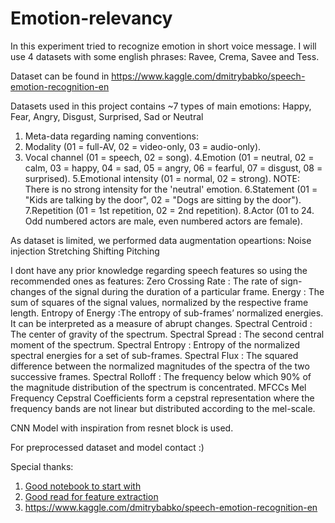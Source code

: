 # Emotion-relevancy

In this experiment  tried to recognize emotion in short voice message. I will use 4 datasets with some english phrases: Ravee, Crema, Savee and Tess.

Dataset can be found in https://www.kaggle.com/dmitrybabko/speech-emotion-recognition-en

Datasets used in this project contains ~7 types of main emotions: Happy, Fear, Angry, Disgust, Surprised, Sad or Neutral

1. Meta-data regarding naming conventions:
2. Modality (01 = full-AV, 02 = video-only, 03 = audio-only).
3. Vocal channel (01 = speech, 02 = song).
4.Emotion (01 = neutral, 02 = calm, 03 = happy, 04 = sad, 05 = angry, 06 = fearful, 07 = disgust, 08 = surprised).
5.Emotional intensity (01 = normal, 02 = strong). NOTE: There is no strong intensity for the 'neutral' emotion.
6.Statement (01 = "Kids are talking by the door", 02 = "Dogs are sitting by the door").
7.Repetition (01 = 1st repetition, 02 = 2nd repetition).
8.Actor (01 to 24. Odd numbered actors are male, even numbered actors are female).


As dataset is limited, we performed data augmentation opeartions:
Noise injection
Stretching
Shifting
Pitching

I dont have any prior knowledge regarding speech features so using the recommended ones as features:
Zero Crossing Rate : The rate of sign-changes of the signal during the duration of a particular frame.
Energy : The sum of squares of the signal values, normalized by the respective frame length.
Entropy of Energy :The entropy of sub-frames’ normalized energies. It can be interpreted as a measure of abrupt changes.
Spectral Centroid : The center of gravity of the spectrum.
Spectral Spread : The second central moment of the spectrum.
Spectral Entropy : Entropy of the normalized spectral energies for a set of sub-frames.
Spectral Flux : The squared difference between the normalized magnitudes of the spectra of the two successive frames.
Spectral Rolloff : The frequency below which 90% of the magnitude distribution of the spectrum is concentrated.
MFCCs Mel Frequency Cepstral Coefficients form a cepstral representation where the frequency bands are not linear but distributed according to the mel-scale.

CNN Model with inspiration from resnet block is used.

For preprocessed dataset and model contact :)

Special thanks:
1. [Good notebook to start with](https://www.kaggle.com/salmaneunus/a-basic-guide-to-speech-recognition)
2. [Good read for feature extraction](https://towardsdatascience.com/speech-emotion-recognition-with-convolution-neural-network-1e6bb7130ce3)
3. https://www.kaggle.com/dmitrybabko/speech-emotion-recognition-en
